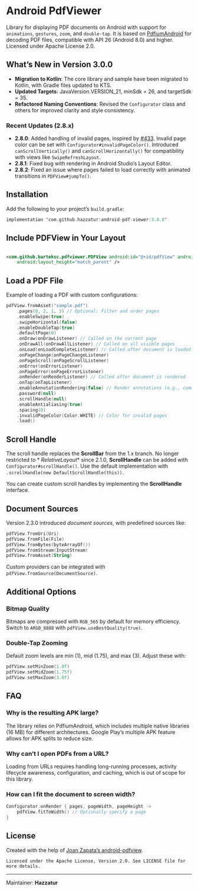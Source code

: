 # Android PdfViewer

Library for displaying PDF documents on Android with support for `animations`, `gestures`, `zoom`,
and `double-tap`. It is based on [PdfiumAndroid](https://github.com/barteksc/PdfiumAndroid) for
decoding PDF files, compatible with API 26 (Android 8.0) and higher. Licensed under Apache License
2.0.

## What’s New in Version 3.0.0

* **Migration to Kotlin**: The core library and sample have been migrated to Kotlin, with Gradle
  files updated to KTS.
* **Updated Targets**: JavaVersion.VERSION_21, minSdk = 26, and targetSdk = 35.
* **Refactored Naming Conventions**: Revised the `Configurator` class and others for improved
  clarity and style consistency.

### Recent Updates (2.8.x)

* **2.8.0**: Added handling of invalid pages, inspired
  by [#433](https://github.com/barteksc/AndroidPdfViewer/pull/433). Invalid page color can be set
  with `Configurator#invalidPageColor()`. Introduced `canScrollVertically()` and
  `canScrollHorizontally()` for compatibility with views like `SwipeRefreshLayout`.
* **2.8.1**: Fixed bug with rendering in Android Studio’s Layout Editor.
* **2.8.2**: Fixed an issue where pages failed to load correctly with animated transitions in
  `PDFView#jumpTo()`.

## Installation

Add the following to your project’s `build.gradle`:

```kotlin
implementation 'com.github.hazzatur:android-pdf-viewer:3.0.0'
```

## Include PDFView in Your Layout

```xml

<com.github.barteksc.pdfviewer.PDFView android:id="@+id/pdfView" android:layout_width="match_parent"
    android:layout_height="match_parent" />
```

## Load a PDF File

Example of loading a PDF with custom configurations:

```kotlin
pdfView.fromAsset("sample.pdf")
    .pages(0, 2, 1, 3) // Optional: Filter and order pages
    .enableSwipe(true)
    .swipeHorizontal(false)
    .enableDoubleTap(true)
    .defaultPage(0)
    .onDraw(onDrawListener) // Called on the current page
    .onDrawAll(onDrawAllListener) // Called on all visible pages
    .onLoad(onLoadCompleteListener) // Called after document is loaded
    .onPageChange(onPageChangeListener)
    .onPageScroll(onPageScrollListener)
    .onError(onErrorListener)
    .onPageError(onPageErrorListener)
    .onRender(onRenderListener) // Called after document is rendered
    .onTap(onTapListener)
    .enableAnnotationRendering(false) // Render annotations (e.g., comments, colors, forms)
    .password(null)
    .scrollHandle(null)
    .enableAntialiasing(true)
    .spacing(0)
    .invalidPageColor(Color.WHITE) // Color for invalid pages
    .load()
```

## Scroll Handle

The scroll handle replaces the **ScrollBar** from the 1.x branch. No longer restricted to *
*RelativeLayout** since 2.1.0, **ScrollHandle** can be added with `Configurator#scrollHandle()`. Use
the default implementation with `.scrollHandle(new DefaultScrollHandle(this))`.

You can create custom scroll handles by implementing the **ScrollHandle** interface.

## Document Sources

Version 2.3.0 introduced _document sources_, with predefined sources like:

```kotlin
pdfView.fromUri(Uri)
pdfView.fromFile(File)
pdfView.fromBytes(byteArrayOf())
pdfView.fromStream(InputStream)
pdfView.fromAsset(String)
```

Custom providers can be integrated with `pdfView.fromSource(DocumentSource)`.

## Additional Options

### Bitmap Quality

Bitmaps are compressed with `RGB_565` by default for memory efficiency. Switch to `ARGB_8888` with
`pdfView.useBestQuality(true)`.

### Double-Tap Zooming

Default zoom levels are min (1), mid (1.75), and max (3). Adjust these with:

```kotlin
pdfView.setMinZoom(1.0f)
pdfView.setMidZoom(1.75f)
pdfView.setMaxZoom(3.0f)
```

## FAQ

### Why is the resulting APK large?

The library relies on PdfiumAndroid, which includes multiple native libraries (16 MB) for different
architectures. Google Play’s multiple APK feature allows for APK splits to reduce size.

### Why can’t I open PDFs from a URL?

Loading from URLs requires handling long-running processes, activity lifecycle awareness,
configuration, and caching, which is out of scope for this library.

### How can I fit the document to screen width?

```kotlin
Configurator.onRender { pages, pageWidth, pageHeight ->
    pdfView.fitToWidth() // Optionally specify a page
}
```

## License

Created with the help of [Joan Zapata’s android-pdfview](http://joanzapata.com/).

```
Licensed under the Apache License, Version 2.0. See LICENSE file for more details.
```

---

Maintainer: **Hazzatur**